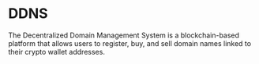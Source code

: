 # DDNS
The Decentralized Domain Management System is a blockchain-based platform that allows users to register, buy, and sell domain names linked to their crypto wallet addresses.
